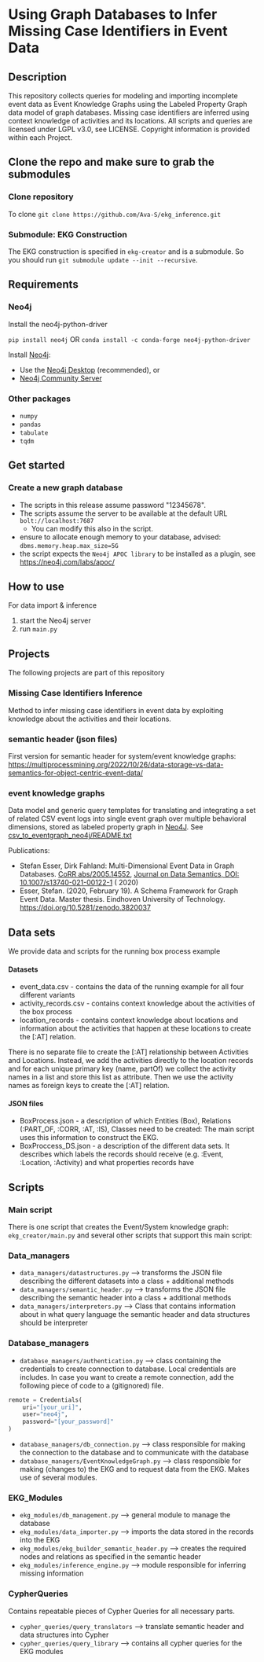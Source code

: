 # Using Graph Databases to Infer Missing Case Identifiers in Event Data

## Description

This repository collects queries for modeling and importing incomplete event data as Event Knowledge Graphs using the Labeled
Property Graph data model of graph databases. Missing case identifiers are inferred using context knowledge of activities and its locations.
All scripts and queries are licensed under LGPL v3.0, see LICENSE.
Copyright information is provided within each Project.

## Clone the repo and make sure to grab the submodules
### Clone repository
To clone `git clone https://github.com/Ava-S/ekg_inference.git`

### Submodule: EKG Construction
The EKG construction is specified in `ekg-creator` and is a submodule.
So you should run `git submodule update --init --recursive`.
## Requirements

### Neo4j
Install the neo4j-python-driver

`pip install neo4j`
OR
`conda install -c conda-forge neo4j-python-driver`

Install [Neo4j](https://neo4j.com/download/):

- Use the [Neo4j Desktop](https://neo4j.com/download-center/#desktop)  (recommended), or
- [Neo4j Community Server](https://neo4j.com/download-center/#community)

### Other packages
- `numpy`
- `pandas`
- `tabulate`
- `tqdm`

## Get started

### Create a new graph database

- The scripts in this release assume password "12345678".
- The scripts assume the server to be available at the default URL `bolt://localhost:7687`
  - You can modify this also in the script.
- ensure to allocate enough memory to your database, advised: `dbms.memory.heap.max_size=5G`
- the script expects the `Neo4j APOC library` to be installed as a plugin, see https://neo4j.com/labs/apoc/

How to use
----------

For data import & inference

1. start the Neo4j server
1. run `main.py`

## Projects

The following projects are part of this repository

### Missing Case Identifiers Inference

Method to infer missing case identifiers in event data by exploiting knowledge about the activities and their locations.


### semantic header (json files)
First version for semantic header for system/event knowledge graphs: https://multiprocessmining.org/2022/10/26/data-storage-vs-data-semantics-for-object-centric-event-data/

### event knowledge graphs

Data model and generic query templates for translating and integrating a set of related CSV event logs into single event
graph over multiple behavioral dimensions, stored as labeled property graph in [Neo4J](https://neo4j.com/).
See [csv_to_eventgraph_neo4j/README.txt](ekg_creator/README.txt)

Publications:

- Stefan Esser, Dirk Fahland: Multi-Dimensional Event Data in Graph
  Databases. [CoRR abs/2005.14552](https://arxiv.org/abs/2005.14552), [Journal on Data Semantics, DOI: 10.1007/s13740-021-00122-1](https://dx.doi.org/10.1007/s13740-021-00122-1) (
  2020)
- Esser, Stefan. (2020, February 19). A Schema Framework for Graph Event Data. Master thesis. Eindhoven University of
  Technology. https://doi.org/10.5281/zenodo.3820037

## Data sets
We provide data and scripts for the running box process example

#### Datasets

- event_data.csv - contains the data of the running example for all four different variants
- activity_records.csv - contains context knowledge about the activities of the box process
- location_records - contains context knowledge about locations and information about the activities that happen at these locations to create the [:AT] relation. 

There is no separate file to create the [:AT] relationship between Activities and Locations. Instead, we add the activities directly to the location records and
for each unique primary key (name, partOf) we collect the activity names in a list and store this list as attribute. 
Then we use the activity names as foreign keys to create the [:AT] relation.

#### JSON files
- BoxProcess.json - a description of which Entities (Box), Relations (:PART_OF, :CORR, :AT, :IS), Classes need to be created:
The main script uses this information to construct the EKG.
- BoxProccess_DS.json - a description of the different data sets. It describes which labels the records should receive (e.g. :Event, :Location, :Activity) and what properties records have 

## Scripts

### Main script
There is one script that creates the Event/System knowledge graph: `ekg_creator/main.py` and several other scripts that support this main script:

### Data_managers

- `data_managers/datastructures.py` --> transforms the JSON file describing the different datasets into a class + additional methods
- `data_managers/semantic_header.py` --> transforms the JSON file describing the semantic header into a class + additional methods
- `data_managers/interpreters.py` --> Class that contains information about in what query language the semantic header and data structures should be interpreter


### Database_managers
- `database_managers/authentication.py`  --> class containing the credentials to create connection to database. Local credentials are includes.
In case you want to create a remote connection, add the following piece of code to a (gitignored) file.
```python
remote = Credentials(
    uri="[your_uri]",
    user="neo4j",
    password="[your_password]"
)
```
- `database_managers/db_connection.py` --> class responsible for making the connection to the database and to communicate with the database
- `database_managers/EventKnowledgeGraph.py` --> class responsible for making (changes to) the EKG and to request data from the EKG. Makes use of several modules.

### EKG_Modules
- `ekg_modules/db_management.py` --> general module to manage the database 
- `ekg_modules/data_importer.py` --> imports the data stored in the records into the EKG
- `ekg_modules/ekg_builder_semantic_header.py` --> creates the required nodes and relations as specified in the semantic header
- `ekg_modules/inference_engine.py` --> module responsible for inferring missing information

### CypherQueries
Contains repeatable pieces of Cypher Queries for all necessary parts. 
- `cypher_queries/query_translators` --> translate semantic header and data structures into Cypher
- `cypher_queries/query_library` --> contains all cypher queries for the EKG modules





